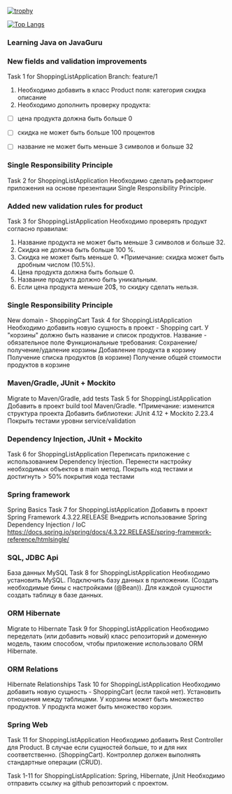 [![trophy](https://github-profile-trophy.vercel.app/?username=KaydunovDenis&theme=darkhub)](https://github.com/ryo-ma/github-profile-trophy)

[![Top Langs](https://github-readme-stats.vercel.app/api/top-langs/?username=KaydunovDenis&layout=compact)](https://github.com/ryo-ma/github-readme-stats) 


### Learning Java on JavaGuru

### New fields and validation improvements
Task 1 for ShoppingListApplication
Branch: feature/1
1. Необходимо добавить в класс Product поля:
категория
скидка
описание
2. Необходимо дополнить проверку продукта:

- [ ] цена продукта должна быть больше 0

- [ ] скидка не может быть больше 100 процентов

- [ ] название не может быть меньше 3 символов и больше 32


### Single Responsibility Principle
Task 2 for ShoppingListApplication
Необходимо сделать рефакторинг приложения на основе презентации Single Responsibility Principle.

### Added new validation rules for product
Task 3 for ShoppingListApplication
Необходимо проверять продукт согласно правилам:
1. Название продукта не может быть меньше 3 символов и больше 32.
2. Скидка не должна быть больше 100 %.
3. Скидка не может быть меньше 0.
*Примечание: скидка может быть дробным числом (10.5%).
4. Цена продукта должна быть больше 0.
6. Название продукта должно быть уникальным.
7. Если цена продукта меньше 20$, то скидку сделать нельзя.

### Single Responsibility Principle
New domain - ShoppingCart
Task 4 for ShoppingListApplication
Необходимо добавить новую сущность в проект - Shopping cart.
У "корзины" должно быть название и список продуктов.
Название - обязательное поле
Функциональные требования:
Сохранение/получение/удаление корзины
Добавление продукта в корзину
Получение списка продуктов (в корзине)
Получение общей стоимости продуктов в корзине

### Maven/Gradle, JUnit + Mockito
Migrate to Maven/Gradle, add tests
Task 5 for ShoppingListApplication
Добавить в проект build tool Maven/Gradle.
*Примечание: изменится структура проекта
Добавить библиотеки: JUnit 4.12 + Mockito 2.23.4
Покрыть тестами уровни service/validation

### Dependency Injection, JUnit + Mockito
Task 6 for ShoppingListApplication
Переписать приложение с использованием Dependency Injection.
Перенести настройку необходимых объектов в main метод.
Покрыть код тестами и достигнуть > 50% покрытия кода тестами

### Spring framework
Spring Basics
Task 7 for ShoppingListApplication
Добавить в проект Spring Framework 4.3.22.RELEASE
Внедрить использование Spring Dependency Injection / IoC
https://docs.spring.io/spring/docs/4.3.22.RELEASE/spring-framework-reference/htmlsingle/

### SQL, JDBC Api
База данных MySQL
Task 8 for ShoppingListApplication
Необходимо установить MySQL.
Подключить базу данных в приложении. (Создать необходимые бины с настройками (@Bean)).
Для каждой сущности создать таблицу в базе данных.

### ORM Hibernate
Migrate to Hibernate
Task 9 for ShoppingListApplication
Необходимо переделать (или добавить новый) класс репозиторий и доменную модель, таким способом, чтобы приложение использовало ORM Hibernate.

### ORM Relations
Hibernate Relationships
Task 10 for ShoppingListApplication
Необходимо добавить новую сущность - ShoppingCart (если такой нет).
Установить отношения между таблицами.
У корзины может быть множество продуктов.
У продукта может быть множество корзин.

### Spring Web
Task 11 for ShoppingListApplication
Необходимо добавить Rest Controller для Product.
В случае если сущностей больше, то и для них соответственно. (ShoppingCart).
Контроллер должен выполнять стандартные операции (CRUD).

Task 1-11 for ShoppingListApplication: Spring, Hibernate, jUnit
Необходимо отправить ссылку на github репозиторий с проектом.

